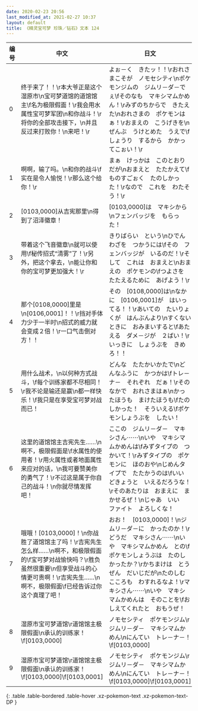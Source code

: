 ```yaml
---
date: 2020-02-23 20:56
last_modified_at: 2021-02-27 10:37
layout: default
title: 《精灵宝可梦 珍珠／钻石》文本 124
---
```

| 编号 | 中文 | 日文 |
| ---- | ---- | ---- |
| 0 | 终于来了！！\r本大爷正是这个湿原市\n宝可梦道馆的道馆馆主\f名为极限假面！\r我会用水属性宝可梦军团\n和你战斗！\r将你的全部攻击接下，\n并且反过来打败你！\n来吧！\r | よぉ－く　きたッ！！\rおれさまこそが　ノモセシティ\nポケモンジムの　ジムリ－ダ－でぇ\fそのなも　マキシマムかめん！\rみずのちからで　きたえた\nおれさまの　ポケモンはぁ！\rおまえの　こうげきを\nぜんぶ　うけとめた　うえで\fしょうり　するから　かかってこぉい！\r |
| 1 | 啊啊，输了吗。\n和你的战斗\f实在是令人愉悦！\r那么这个给你！\r | まぁ　けっかは　このとおりだが\nおまえと　たたかえて\fものすごぉく　たのしかった！\rなので　これを　わたそう！\r |
| 2 | [0103,0000]从吉宪那里\n得到了沼泽徽章！ | [0103,0000]は　マキシから\nフェンバッジを　もらった！ |
| 3 | 带着这个飞音徽章\n就可以使用\f秘传招式“清雾”了！\r另外，把这个拿去，\n能让你和你的宝可梦更加强大！\r | きりばらい　という\nひでんわざを　つかうには\fその　フェンバッジが　いるのだ！\rそして　これは　おまえと\nおまえの　ポケモンの\fつよさを　たたえるために　あげよう！\r |
| 4 | 那个[0108,0000]里是\n[0106,0001]！！\r挡对手体力少于一半时\n招式的威力就会变成２倍！\r一口气击倒对方！！ | その　[0108,0000]は\nなかに　[0106,0001]が　はいってる！！\rあいての　たいりょくが　はんぶんより\nすくないときに　おみまいすると\fあたえる　ダメ－ジが　２ばい！\rいっきに　しょうぶを　きめろ！！ |
| 5 | 用什么战术，\n以何种方式战斗，\f每个训练家都不尽相同！\r我不论是输还是赢\n都一样快乐！\f我只是在享受宝可梦对战而已！ | どんな　たたかいかたで\nどんなふうに　かつかは\fトレ－ナ－　それぞれ　だぁ！\rそのなかで　おれさまはぁ\nかったほうも　まけたほうも\fたのしかった！　そういえる\fポケモンしょうぶを　したい！ |
| 6 | 这里的道馆馆主吉宪先生……\n啊不，极限假面是\f水属性的使用者！\r用火属性或者地面属性来应对的话，\n我可要赞美你的勇气了！\r不过这是属于你自己的战斗！\n你就尽情发挥吧！ | ここの　ジムリ－ダ－　マキシさん⋯⋯\nいや　マキシマムかめんは\fみずタイプの　つかいて！\rみずタイプの　ポケモンに　ほのおや\nじめんタイプで　たたかうのは\fいい　どきょうと　いえるだろうな！\rそのあたりは　おまえに　まかせるぜ！\nじゃあ　いい　ファイト　よろしくな！ |
| 7 | 哦哦！[0103,0000]！\n你战胜了道馆馆主了吗！\r吉宪先生怎么样……\n啊不，和极限假面的\f宝可梦对战愉快吗？\r胜负虽然很重要\n但享受战斗的心情更可贵啊！\r吉宪先生……\n啊不，极限假面\f已经告诉过你这个真理了吧！ | おお！　[0103,0000]！\nジムリ－ダ－に　かったのか！\rどうだ　マキシさん⋯⋯\nいや　マキシマムかめん　との\fポケモンしょうぶは　たのしかったか？\rかちまけは　とうぜん　だいじだが\nたのしむ　こころも　わすれるなよ！\rマキシさん⋯⋯\nいや　マキシマムかめんは　そのことを\fおしえてくれたと　おもうぜ！ |
| 8 | 湿原市宝可梦道馆\r道馆馆主极限假面\n承认的训练家！\f[0103,0000] | ノモセシティ　ポケモンジム\rジムリ－ダ－　マキシマムかめん\nにんてい　トレ－ナ－！\f[0103,0000] |
| 9 | 湿原市宝可梦道馆\r道馆馆主极限假面\n承认的训练家！\f[0103,0000]\f[0103,0001] | ノモセシティ　ポケモンジム\rジムリ－ダ－　マキシマムかめん\nにんてい　トレ－ナ－！\f[0103,0000]\f[0103,0001] |
{: .table .table-bordered .table-hover .xz-pokemon-text .xz-pokemon-text-DP }